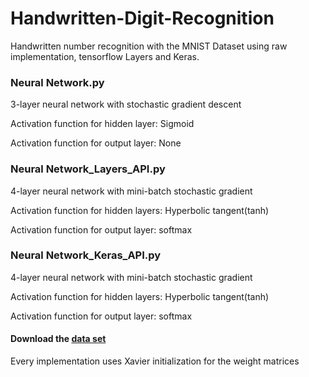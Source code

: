 # Handwritten-Digit-Recognition
Handwritten number recognition with the MNIST Dataset using raw implementation, 
tensorflow Layers and Keras.

### Neural Network.py
3-layer neural network with stochastic gradient descent

Activation function for hidden layer: Sigmoid

Activation function for output layer: None

### Neural Network_Layers_API.py
4-layer neural network with mini-batch stochastic gradient

Activation function for hidden layers: Hyperbolic tangent(tanh)

Activation function for output layer: softmax

### Neural Network_Keras_API.py
4-layer neural network with mini-batch stochastic gradient

Activation function for hidden layers: Hyperbolic tangent(tanh)

Activation function for output layer: softmax

#### Download the [data set](https://pjreddie.com/projects/mnist-in-csv/)
Every implementation uses Xavier initialization for the weight matrices
